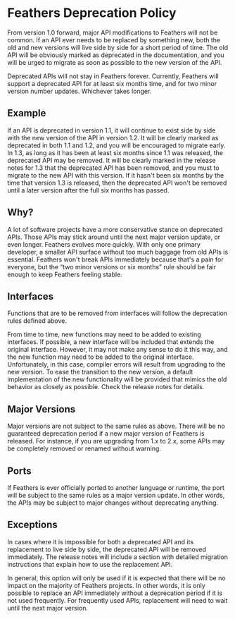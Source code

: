 # Feathers Deprecation Policy

From version 1.0 forward, major API modifications to Feathers will not be common. If an API ever needs to be replaced by something new, both the old and new versions will live side by side for a short period of time. The old API will be obviously marked as deprecated in the documentation, and you will be urged to migrate as soon as possible to the new version of the API.

Deprecated APIs will not stay in Feathers forever. Currently, Feathers will support a deprecated API for at least six months time, and for two minor version number updates. Whichever takes longer.

## Example

If an API is deprecated in version 1.1, it will continue to exist side by side with the new version of the API in version 1.2. It will be clearly marked as deprecated in both 1.1 and 1.2, and you will be encouraged to migrate early. In 1.3, as long as it has been at least six months since 1.1 was released, the deprecated API may be removed. It will be clearly marked in the release notes for 1.3 that the deprecated API has been removed, and you must to migrate to the new API with this version. If it hasn't been six months by the time that version 1.3 is released, then the deprecated API won't be removed until a later version after the full six months has passed.

## Why?

A lot of software projects have a more conservative stance on deprecated APIs. Those APIs may stick around until the next major version update, or even longer. Feathers evolves more quickly. With only one primary developer, a smaller API surface without too much baggage from old APIs is essential. Feathers won't break APIs immediately because that's a pain for everyone, but the “two minor versions or six months” rule should be fair enough to keep Feathers feeling stable.

## Interfaces

Functions that are to be removed from interfaces will follow the deprecation rules defined above.

From time to time, new functions may need to be added to existing interfaces. If possible, a new interface will be included that extends the original interface. However, it may not make any sense to do it this way, and the new function may need to be added to the original interface. Unfortunately, in this case, compiler errors will result from upgrading to the new version. To ease the transition to the new version, a default implementation of the new functionality will be provided that mimics the old behavior as closely as possible. Check the release notes for details.

## Major Versions

Major versions are not subject to the same rules as above. There will be no guaranteed deprecation period if a new major version of Feathers is released. For instance, if you are upgrading from 1.x to 2.x, some APIs may be completely removed or renamed without warning.

## Ports

If Feathers is ever officially ported to another language or runtime, the port will be subject to the same rules as a major version update. In other words, the APIs may be subject to major changes without deprecating anything.

## Exceptions

In cases where it is impossible for both a deprecated API and its replacement to live side by side, the deprecated API will be removed immediately. The release notes will include a section with detailed migration instructions that explain how to use the replacement API.

In general, this option will only be used if it is expected that there will be no impact on the majority of Feathers projects. In other words, it is only possible to replace an API immediately without a deprecation period if it is not used frequently. For frequently used APIs, replacement will need to wait until the next major version.


